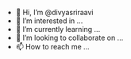 - 👋 Hi, I’m @divyasriraavi
- 👀 I’m interested in ...
- 🌱 I’m currently learning ...
- 💞️ I’m looking to collaborate on ...
- 📫 How to reach me ...

<!---
divyasriraavi/divyasriraavi is a ✨ special ✨ repository because its `README.md` (this file) appears on your GitHub profile.
You can click the Preview link to take a look at your changes.
--->
